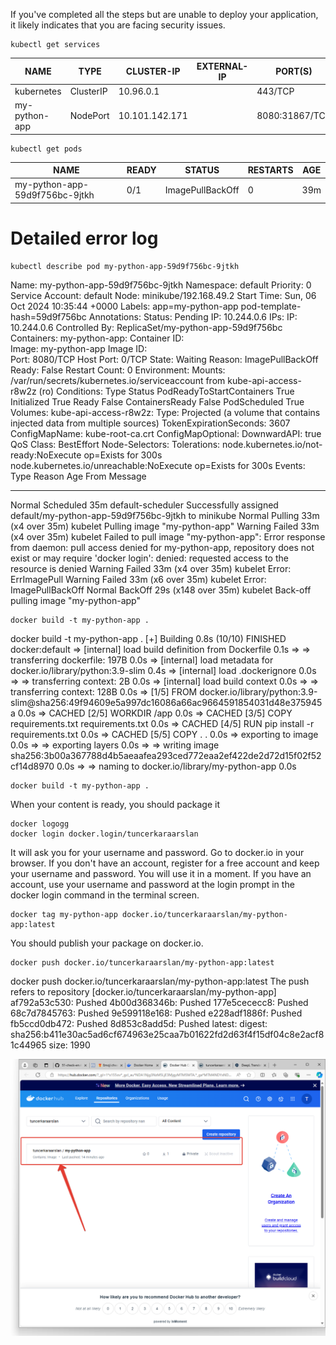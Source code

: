 If you've completed all the steps but are unable to deploy your application, it likely indicates that you are facing security issues.


```
kubectl get services
```

| NAME            | TYPE        | CLUSTER-IP       | EXTERNAL-IP   | PORT(S)          | AGE  |
|------------------|-------------|-------------------|---------------|-------------------|------|
| kubernetes      | ClusterIP   | 10.96.0.1        | <none>        | 443/TCP           | 77m  |
| my-python-app    | NodePort    | 10.101.142.171   | <none>        | 8080:31867/TCP    | 34m  |

```
kubectl get pods
```

| NAME                             | READY | STATUS            | RESTARTS | AGE  |
|----------------------------------|-------|-------------------|----------|------|
| my-python-app-59d9f756bc-9jtkh  | 0/1   | ImagePullBackOff  | 0        | 39m  |


# Detailed error log 

```
kubectl describe pod my-python-app-59d9f756bc-9jtkh
```

Name:             my-python-app-59d9f756bc-9jtkh
Namespace:        default
Priority:         0
Service Account:  default
Node:             minikube/192.168.49.2
Start Time:       Sun, 06 Oct 2024 10:35:44 +0000
Labels:           app=my-python-app
                  pod-template-hash=59d9f756bc
Annotations:      <none>
Status:           Pending
IP:               10.244.0.6
IPs:
  IP:           10.244.0.6
Controlled By:  ReplicaSet/my-python-app-59d9f756bc
Containers:
  my-python-app:
    Container ID:   
    Image:          my-python-app
    Image ID:       
    Port:           8080/TCP
    Host Port:      0/TCP
    State:          Waiting
      Reason:       ImagePullBackOff
    Ready:          False
    Restart Count:  0
    Environment:    <none>
    Mounts:
      /var/run/secrets/kubernetes.io/serviceaccount from kube-api-access-r8w2z (ro)
Conditions:
  Type                        Status
  PodReadyToStartContainers   True 
  Initialized                 True 
  Ready                       False 
  ContainersReady             False 
  PodScheduled                True 
Volumes:
  kube-api-access-r8w2z:
    Type:                    Projected (a volume that contains injected data from multiple sources)
    TokenExpirationSeconds:  3607
    ConfigMapName:           kube-root-ca.crt
    ConfigMapOptional:       <nil>
    DownwardAPI:             true
QoS Class:                   BestEffort
Node-Selectors:              <none>
Tolerations:                 node.kubernetes.io/not-ready:NoExecute op=Exists for 300s
                             node.kubernetes.io/unreachable:NoExecute op=Exists for 300s
Events:
  Type     Reason     Age                  From               Message
  ----     ------     ----                 ----               -------
  Normal   Scheduled  35m                  default-scheduler  Successfully assigned default/my-python-app-59d9f756bc-9jtkh to minikube
  Normal   Pulling    33m (x4 over 35m)    kubelet            Pulling image "my-python-app"
  Warning  Failed     33m (x4 over 35m)    kubelet            Failed to pull image "my-python-app": Error response from daemon: pull access denied for my-python-app, repository does not exist or may require 'docker login': denied: requested access to the resource is denied
  Warning  Failed     33m (x4 over 35m)    kubelet            Error: ErrImagePull
  Warning  Failed     33m (x6 over 35m)    kubelet            Error: ImagePullBackOff
  Normal   BackOff    29s (x148 over 35m)  kubelet            Back-off pulling image "my-python-app"

  ```
  docker build -t my-python-app .
  ```

  docker build -t my-python-app .
[+] Building 0.8s (10/10) FINISHED                                                                docker:default
 => [internal] load build definition from Dockerfile                                                        0.1s
 => => transferring dockerfile: 197B                                                                        0.0s
 => [internal] load metadata for docker.io/library/python:3.9-slim                                          0.4s
 => [internal] load .dockerignore                                                                           0.0s
 => => transferring context: 2B                                                                             0.0s
 => [internal] load build context                                                                           0.0s
 => => transferring context: 128B                                                                           0.0s
 => [1/5] FROM docker.io/library/python:3.9-slim@sha256:49f94609e5a997dc16086a66ac9664591854031d48e375945a  0.0s
 => CACHED [2/5] WORKDIR /app                                                                               0.0s
 => CACHED [3/5] COPY requirements.txt requirements.txt                                                     0.0s
 => CACHED [4/5] RUN pip install -r requirements.txt                                                        0.0s
 => CACHED [5/5] COPY . .                                                                                   0.0s
 => exporting to image                                                                                      0.0s
 => => exporting layers                                                                                     0.0s
 => => writing image sha256:3b00a367788d4b5aeaafea293ced772eaa2ef422de2d72d15f02f52cf14d8970                0.0s
 => => naming to docker.io/library/my-python-app                                                            0.0s

```
docker build -t my-python-app .
```

When your content is ready, you should package it


```
docker logogg
docker login docker.login/tuncerkaraarslan
```

It will ask you for your username and password. Go to docker.io in your browser. If you don't have an account, register for a free account and keep your username and password. You will use it in a moment. If you have an account, use your username and password at the login prompt in the docker login command in the terminal screen. 

```
docker tag my-python-app docker.io/tuncerkaraarslan/my-python-app:latest
```

You should publish your package on docker.io.  

```
docker push docker.io/tuncerkaraarslan/my-python-app:latest
```

docker push docker.io/tuncerkaraarslan/my-python-app:latest
The push refers to repository [docker.io/tuncerkaraarslan/my-python-app]
af792a53c530: Pushed 
4b00d368346b: Pushed 
177e5cececc8: Pushed 
68c7d7845763: Pushed 
9e599118e168: Pushed 
e228adf1886f: Pushed 
fb5ccd0db472: Pushed 
8d853c8add5d: Pushed 
latest: digest: sha256:b411e30ac5ad6cf674963e25caa7b01622fd2d63f4f15df04c8e2acf81c44965 size: 1990

![app on docker.io](/images/my-app-image-on-docker-io.png)